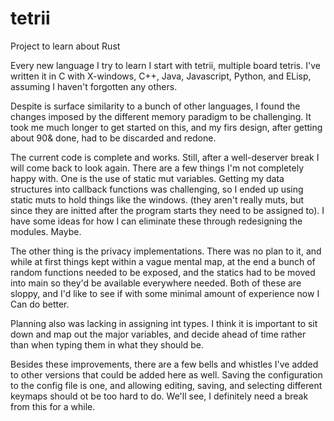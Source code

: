 # tetrii
Project to learn about Rust

Every new language I try to learn I start with tetrii, multiple board tetris. I've written it in C with X-windows, C++, Java, 
Javascript, Python, and ELisp, assuming I haven't forgotten any others.

Despite is surface similarity to a bunch of other languages, I found the changes imposed by the different memory paradigm to be challenging. It took me much longer to get started on this, and my firs design, after getting about 90& done, had to be discarded and redone.

The current code is complete and works. Still, after a well-deserver break I will come back to look again. There are a few things I'm not completely happy with. One is the use of static mut variables. Getting my data structures into callback functions was challenging, so I ended up using static muts to hold things like the windows. (they aren't really muts, but since they are initted after the program starts they need to be assigned to). I have some ideas for how I can eliminate these through redesigning the modules. Maybe.

The other thing is the privacy implementations. There was no plan to it, and while at first things kept within a vague mental map, at the end a bunch of random functions needed to be exposed, and the statics had to be moved into main so they'd be available everywhere needed. Both of these are sloppy, and I'd like to see if with some minimal amount of experience now I Can do better. 

Planning also was lacking in assigning int types. I think it is important to sit down and map out the major variables, and decide ahead of time rather than when typing them in what they should be. 

Besides these improvements, there are a few bells and whistles I've added to other versions that could be added here as well. Saving the configuration to the config file is one, and allowing editing, saving, and selecting different keymaps should ot be too hard to do. We'll see, I definitely need a break from this for a while.
